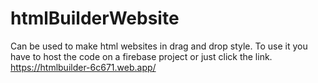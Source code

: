 # htmlBuilderWebsite


Can be used to make html websites in drag and drop style. To use it you have to host the code on a firebase project or just click the link.
https://htmlbuilder-6c671.web.app/
